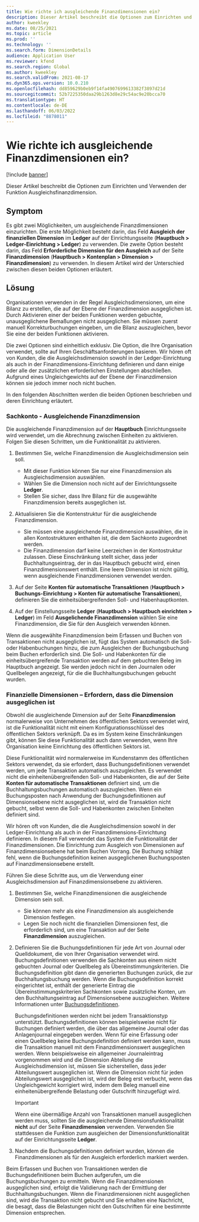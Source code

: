 ```yaml
---
title: Wie richte ich ausgleichende Finanzdimensionen ein?
description: Dieser Artikel beschreibt die Optionen zum Einrichten und Verwenden der Funktion Ausgleichsfinanzdimension.
author: kweekley
ms.date: 08/25/2021
ms.topic: article
ms.prod: ''
ms.technology: ''
ms.search.form: DimensionDetails
audience: Application User
ms.reviewer: kfend
ms.search.region: Global
ms.author: kweekley
ms.search.validFrom: 2021-08-17
ms.dyn365.ops.version: 10.0.210
ms.openlocfilehash: dd859629b0eb9f14fa4907699613382f3897d21d
ms.sourcegitcommit: 52b7225350daa29b1263d8e29c54ac9e20bcca70
ms.translationtype: HT
ms.contentlocale: de-DE
ms.lasthandoff: 06/03/2022
ms.locfileid: "8878011"
---
```

# <a name="how-do-i-set-up-balancing-financial-dimensions"></a>Wie richte ich ausgleichende Finanzdimensionen ein?

[!include [banner](../includes/banner.md)]

Dieser Artikel beschreibt die Optionen zum Einrichten und Verwenden der Funktion Ausgleichsfinanzdimension.

## <a name="symptom"></a>Symptom

Es gibt zwei Möglichkeiten, um ausgleichende Finanzdimensionen einzurichten. Die erste Möglichkeit besteht darin, das Feld **Ausgleich der finanziellen Dimension** im **Ledger** auf der Einrichtungsseite (**Hauptbuch \> Ledger-Einrichtung \> Ledger**) zu verwenden. Die zweite Option besteht darin, das Feld **Erforderliche Dimension für den Ausgleich** auf der Seite **Finanzdimension** (**Hauptbuch > Kontenplan \> Dimension \> Finanzdimension**) zu verwenden. In diesem Artikel wird der Unterschied zwischen diesen beiden Optionen erläutert.

## <a name="resolution"></a>Lösung

Organisationen verwenden in der Regel Ausgleichsdimensionen, um eine Bilanz zu erstellen, die auf der Ebene der Finanzdimension ausgeglichen ist. Durch Aktivieren einer der beiden Funktionen werden gebuchte, unausgeglichene Bemaßungen nicht ausgeglichen. Sie müssen zuerst manuell Korrekturbuchungen eingeben, um die Bilanz auszugleichen, bevor Sie eine der beiden Funktionen aktivieren.

Die zwei Optionen sind einheitlich exklusiv. Die Option, die Ihre Organisation verwendet, sollte auf Ihren Geschäftsanforderungen basieren. Wir hören oft von Kunden, die die Ausgleichsdimension sowohl in der Ledger-Einrichtung als auch in der Finanzdimensions-Einrichtung definieren und dann einige oder alle der zusätzlichen erforderlichen Einstellungen abschließen. Aufgrund eines Ungleichgewichts auf der Ebene der Finanzdimension können sie jedoch immer noch nicht buchen.

In den folgenden Abschnitten werden die beiden Optionen beschrieben und deren Einrichtung erläutert.

### <a name="ledger--balancing-financial-dimension"></a>Sachkonto - Ausgleichende Finanzdimension

Die ausgleichende Finanzdimension auf der **Hauptbuch** Einrichtungsseite wird verwendet, um die Abrechnung zwischen Einheiten zu aktivieren. Folgen Sie diesen Schritten, um die Funktionalität zu aktivieren.

1. Bestimmen Sie, welche Finanzdimension die Ausgleichsdimension sein soll.

    - Mit dieser Funktion können Sie nur eine Finanzdimension als Ausgleichsdimension auswählen.
    - Wählen Sie die Dimension noch nicht auf der Einrichtungsseite **Ledger**.
    - Stellen Sie sicher, dass Ihre Bilanz für die ausgewählte Finanzdimension bereits ausgeglichen ist.

2. Aktualisieren Sie die Kontenstruktur für die ausgleichende Finanzdimension.

    - Sie müssen eine ausgleichende Finanzdimension auswählen, die in allen Kontostrukturen enthalten ist, die dem Sachkonto zugeordnet werden.
    - Die Finanzdimension darf keine Leerzeichen in der Kontostruktur zulassen. Diese Einschränkung stellt sicher, dass jeder Buchhaltungseintrag, der in das Hauptbuch gebucht wird, einen Finanzdimensionswert enthält. Eine leere Dimension ist nicht gültig, wenn ausgleichende Finanzdimensionen verwendet werden.

3. Auf der Seite **Konten für automatische Transaktionen** (**Hauptbuch \> Buchungs-Einrichtung \> Konten für automatische Transaktionen**), definieren Sie die einheitsübergreifenden Soll- und Habenhauptkonten.
4. Auf der Einstellungsseite **Ledger** (**Hauptbuch \> Hauptbuch einrichten \> Ledger**) im Feld **Ausgelichende Finanzdimension** wählen Sie eine Finanzdimension, die Sie für den Ausgleich verwenden können.

Wenn die ausgewählte Finanzdimension beim Erfassen und Buchen von Transaktionen nicht ausgeglichen ist, fügt das System automatisch die Soll- oder Habenbuchungen hinzu, die zum Ausgleichen der Buchungsbuchung beim Buchen erforderlich sind. Die Soll- und Habenkonten für die einheitsübergreifende Transaktion werden auf dem gebuchten Beleg im Hauptbuch angezeigt. Sie werden jedoch nicht in den Journalen oder Quellbelegen angezeigt, für die die Buchhaltungsbuchungen gebucht wurden.

### <a name="financial-dimensions--require-the-dimension-to-be-balanced"></a>Finanzielle Dimensionen – Erfordern, dass die Dimension ausgeglichen ist

Obwohl die ausgleichende Dimension auf der Seite **Finanzdimension** normalerweise von Unternehmen des öffentlichen Sektors verwendet wird, ist die Funktionalität nicht mit einem Konfigurationsschlüssel des öffentlichen Sektors verknüpft. Da es im System keine Einschränkungen gibt, können Sie diese Funktionalität auch dann verwenden, wenn Ihre Organisation keine Einrichtung des öffentlichen Sektors ist.

Diese Funktionalität wird normalerweise im Kundenstamm des öffentlichen Sektors verwendet, da sie erfordert, dass Buchungsdefinitionen verwendet werden, um jede Transaktion automatisch auszugleichen. Es verwendet nicht die einheitenübergreifenden Soll- und Habenkonten, die auf der Seite **Konten für automatische Transaktionen** definiert sind, um die Buchhaltungsbuchungen automatisch auszugleichen. Wenn ein Buchungsposten nach Anwendung der Buchungsdefinitionen auf Dimensionsebene nicht ausgeglichen ist, wird die Transaktion nicht gebucht, selbst wenn die Soll- und Habenkonten zwischen Einheiten definiert sind.

Wir hören oft von Kunden, die die Ausgleichsdimension sowohl in der Ledger-Einrichtung als auch in der Finanzdimensions-Einrichtung definieren. In diesem Fall verwendet das System die Funktionalität der Finanzdimensionen. Die Einrichtung zum Ausgleich von Dimensionen auf Finanzdimensionsebene hat beim Buchen Vorrang. Die Buchung schlägt fehl, wenn die Buchungsdefinition keinen ausgeglichenen Buchungsposten auf Finanzdimensionsebene erstellt.

Führen Sie diese Schritte aus, um die Verwendung einer Ausgleichsdimension auf Finanzdimensionsebene zu aktivieren.

1. Bestimmen Sie, welche Finanzdimensionen die ausgleichende Dimension sein soll.

    - Sie können mehr als eine Finanzdimension als ausgleichende Dimension festlegen.
    - Legen Sie noch nicht die finanziellen Dimensionen fest, die erforderlich sind, um eine Transaktion auf der Seite **Finanzdimension** auszugleichen.

2. Definieren Sie die Buchungsdefinitionen für jede Art von Journal oder Quelldokument, die von Ihrer Organisation verwendet wird. Buchungsdefinitionen verwenden die Sachkonten aus einem nicht gebuchten Journal oder Quellbeleg als Übereinstimmungskriterien. Die Buchungsdefinition gibt dann die generierten Buchungen zurück, die zur Buchhaltungsbuchung werden. Wenn die Buchungsdefinition korrekt eingerichtet ist, enthält der generierte Eintrag die Übereinstimmungskriterien Sachkonten sowie zusätzliche Konten, um den Buchhaltungseintrag auf Dimensionsebene auszugleichen. Weitere Informationen unter [Buchungsdefinitionen](posting-definitions.md). 
   
   Buchungsdefinitionen werden nicht bei jedem Transaktionstyp unterstützt. Buchungsdefinitionen können beispielsweise nicht für Buchungen definiert werden, die über das allgemeine Journal oder das Anlagenjournal eingegeben werden. Wenn für eine Erfassung oder einen Quellbeleg keine Buchungsdefinition definiert werden kann, muss die Transaktion manuell mit dem Finanzdimensionswert ausgeglichen werden. Wenn beispielsweise ein allgemeiner Journaleintrag vorgenommen wird und die Dimension Abteilung die Ausgleichsdimension ist, müssen Sie sicherstellen, dass jeder Abteilungswert ausgeglichen ist.  Wenn die Dimension nicht für jeden Abteilungswert ausgeglichen ist, wird der Beleg erst verbucht, wenn das Ungleichgewicht korrigiert wird, indem dem Beleg manuell eine einheitenübergreifende Belastung oder Gutschrift hinzugefügt wird. 

    > [!IMPORTANT]
    > Wenn eine übermäßige Anzahl von Transaktionen manuell ausgeglichen werden muss, sollten Sie die ausgleichende Dimensionsfunktionalität **nicht** auf der Seite **Finanzdimension** verwenden. Verwenden Sie stattdessen die Funktion zum ausgleichen der Dimensionsfunktionalität auf der Einrichtungsseite **Ledger**.

3. Nachdem die Buchungsdefinitionen definiert wurden, können die Finanzdimensionen als für den Ausgleich erforderlich markiert werden.

Beim Erfassen und Buchen von Transaktionen werden die Buchungsdefinitionen beim Buchen aufgerufen, um die Buchungsbuchungen zu ermitteln. Wenn die Finanzdimensionen ausgeglichen sind, erfolgt die Validierung nach der Ermittlung der Buchhaltungsbuchungen. Wenn die Finanzdimensionen nicht ausgeglichen sind, wird die Transaktion nicht gebucht und Sie erhalten eine Nachricht, die besagt, dass die Belastungen nicht den Gutschriften für eine bestimmte Dimension entsprechen.
